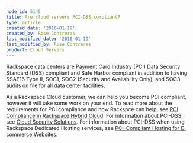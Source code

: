 ```yaml
---
node_id: 5145
title: Are cloud servers PCI-DSS compliant?
type: article
created_date: '2016-01-19'
created_by: Rose Contreras
last_modified_date: '2016-01-19'
last_modified_by: Rose Contreras
product: Cloud Servers
---
```


Rackspace data centers are Payment Card Industry (PCI) Data Security
Standard (DSS) compliant and Safe Harbor compliant in addition to having
SSAE16 Type II, SOC1, SOC2 (Security and Availability Only), and SOC3
audits on file for all data center facilities.

As a Rackspace Cloud customer, we can help you become PCI compliant,
however it will take some work on your end. To read more about the
requirements for PCI compliance and how Rackspce can help, see [PCI
Compliance in Rackspace Hybrid
Cloud](/how-to/pci-compliance-in-rackspace-hybrid-cloud).
For information about PCI-DSS, see [Cloud Security
Solutions](http://www.rackspace.com/security/solutions/#pci). For
information about PCI-DSS when using Rackspace Dedicated Hosting
services, see [PCI-Compliant Hosting for E-commerce
Websites](http://www.rackspace.com/ecommerce-hosting/pci/).

